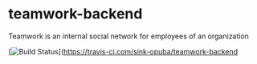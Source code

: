 # teamwork-backend
Teamwork is an ​internal social network for employees of an organization

[![Build Status](https://travis-ci.com/sink-opuba/teamwork-backend.svg?branch=master)](https://travis-ci.com/sink-opuba/teamwork-backend